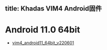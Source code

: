 title: Khadas VIM4 Android固件
---

# Android 11.0 64bit
* [vim4_android11_64bit_v220601](https://dl.khadas.com/products/vim4/firmware/android/vim4_android11_64bit_v220601.7z)
